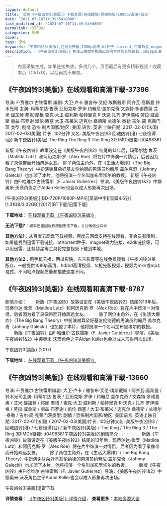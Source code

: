 ```yaml
---
layout: default
title: '恐怖《午夜凶铃3(美版)》下载资源/在线播放/视频地址/1080p/高清/蓝光'
date: "2021-07-10T14:39:54+0800"
last_modified_at: "2021-07-10T14:39:54+0800"
permalink: /37396/
categories: 恐怖
cover:
tags: 恐怖
keywords: '午夜凶铃3(美版),在线免费看,1080p高清,bt种子,torrent,百度云盘,magnet,磁力链,迅雷下载资源'
description: '《午夜凶铃3(美版)》在线云播放手机西瓜影院吉吉影音免费看，1080p高清bd/hd未删减完整版和tc抢先枪版，mkv/mp4格式，附带bt/torrent种子、magnet/磁力链、百度云盘、网盘资源迅雷下载链接'
---
```


>内容采集生成，如果链接失效，多试几个，页面最后有更多精彩视频！收藏本页（Ctrl+D)，以后再找不麻烦。


## 《午夜凶铃3(美版)》在线观看和高清下载-37396

导演: F·贾维尔·古铁雷斯 编剧: 大卫·卢卡 雅各布·艾伦·埃斯戴斯 阿齐瓦·高斯曼 铃木光司 主演: 玛蒂尔达·鲁茨 亚历克斯·罗伊 约翰尼·盖尔克奇 文森特·多诺费奥 艾米·缇加登 邦妮·摩根 查克·大卫·威利斯 帕特里克·R·沃克 扎齐·罗伊瑞格 劳拉·威金斯 丽兹·布罗谢 凯伦·西塞 大卫·布莱米 迈克尔·桑德斯 兰德尔·泰勒 吉尔·简·克莱门茨 类型: 剧情 恐怖 制片国家/地区: 美国 语言: 英语 上映日期: 2017-02-01(法国) 2017-02-03(美国) 片长: 102分钟 又名: 美版午夜凶铃3 回魂凶铃(港) 七夜怪谭(台) 新午夜凶铃(美版) The Ring The Ring 3 The Ring 3D IMDb链接: tt0498381

新版《午夜凶铃》故事设定在《美版午夜凶铃2》结尾的13年后，玛蒂尔达·鲁茨（Matilda Lutz）和阿历克斯·罗（Alex Roe）将在片中饰演一对情侣，后者因为看了录像带而开始疏远女友。 除了两位主角外，在《生活大爆炸》（The Big Bang Theory）中扮演谢耳朵好基友伦纳德的男演员约翰尼·盖尔克奇（Johnny Galecki）也加盟了本片，他将扮演一个名叫加布里埃尔的教授。 新版《午夜凶铃》由F·哈维尔·古铁雷斯（F. Javier Gutiérrez）导演，《美版午夜凶铃1&2》中娜奥米·沃茨角色之子Aidan Keller也会以成人形象再次出场。


[午夜凶铃3(美版)][BD-720P/1080P-MP4][英语中字][豆瓣4.6分][1.31GB/3.02GB][2017][BT下载/迅雷下载]

**下载地址**： [在线观看下载 《午夜凶铃3(美版)》](https://www.btdx8.com/torrent/rings_2017.html) 


**无法下载?**：`如果迅雷因版权原因无法下载，关注微信公众号 `

**其他方法1**：从百度云网盘下载视频，百度云网盘支持在线观看，非会员有限制，如果能找到迅雷下载链接、bt/torrent种子、magnet磁力链接、e2dk链接等，可以用迅雷、比特彗星等工具将完整视频下载到本地。

**其他方法2**：用手机云播、西瓜影院、吉吉影音等在线免费观看《午夜凶铃3(美版)》，一般提供1080p高清、hd/bd高清视频、tc抢先版视频，视频为mkv或mp4格式，不同站点视频质量和播放速度不同。


## 《午夜凶铃3(美版)》在线观看和高清下载-8787

剧情介绍：　　新版《午夜凶铃》故事设定在《美版午夜凶铃2》结尾的13年后，玛蒂尔达·鲁茨（Matilda Lutz）和阿历克斯·罗（Alex Roe）将在片中饰演一对情侣，后者因为看了录像带而开始疏远女友。  　　除了两位主角外，在《生活大爆炸》（The Big Bang Theory）中扮演谢耳朵好基友伦纳德的男演员约翰尼·盖尔克奇（Johnny Galecki）也加盟了本片，他将扮演一个名叫加布里埃尔的教授。  　　新版《午夜凶铃》由F·哈维尔·古铁雷斯（F. Javier Gutiérrez）导演，《美版午夜凶铃1&2》中娜奥米·沃茨角色之子Aidan Keller也会以成人形象再次出场。


午夜凶铃3(美版) (2017)

**下载地址**： [在线观看下载 《午夜凶铃3(美版)》](https://www.btbtdy.me/btdy/dy9899.html) 


## 《午夜凶铃3[美版]》在线观看和高清下载-13660

导演: F·贾维尔·古铁雷斯编剧: 大卫·卢卡 / 雅各布·艾伦·埃斯戴斯 / 阿齐瓦·高斯曼 / 铃木光司主演: 玛蒂尔达·鲁茨 / 亚历克斯·罗伊 / 约翰尼·盖尔克奇 / 文森特·多诺费奥 / 艾米·缇加登 / 邦妮·摩根 / 查克·大卫·威利斯 / 帕特里克·R·沃克 / 扎齐·罗伊瑞格 / 劳拉·威金斯 / 丽兹·布罗谢 / 凯伦·西塞 / 大卫·布莱米 / 迈克尔·桑德斯 / 兰德尔·泰勒 / 吉尔·简·克莱门茨类型: 剧情 / 恐怖制片国家/地区: 美国语言: 英语上映日期: 2017-02-01(法国) / 2017-02-03(美国)片长: 102分钟又名: 美版午夜凶铃3 / 回魂凶铃(港) / 七夜怪谭(台) / 新午夜凶铃(美版) / The Ring / The Ring 3 / The Ring 3DIMDb链接: tt0498381午夜凶铃3(美版)的剧情简介  ·  ·  ·  ·  ·  ·　　新版《午夜凶铃》故事设定在《美版午夜凶铃2》结尾的13年后，玛蒂尔达·鲁茨（Matilda Lutz）和阿历克斯·罗（Alex Roe）将在片中饰演一对情侣，后者因为看了录像带而开始疏远女友。 　　除了两位主角外，在《生活大爆炸》（The Big Bang Theory）中扮演谢耳朵好基友伦纳德的男演员约翰尼·盖尔克奇（Johnny Galecki）也加盟了本片，他将扮演一个名叫加布里埃尔的教授。 　　新版《午夜凶铃》由F·哈维尔·古铁雷斯（F. Javier Gutiérrez）导演，《美版午夜凶铃1&2》中娜奥米·沃茨角色之子Aidan Keller也会以成人形象再次出场。


午夜凶铃3[美版]迅雷下载

**详情查看**： [《午夜凶铃3[美版]》详情介绍](/movie/13660/)， **查看更多**：[本站资源大全](/movie/t/all/)

